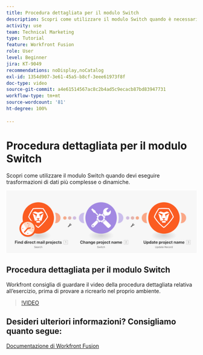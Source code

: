 ```yaml
---
title: Procedura dettagliata per il modulo Switch
description: Scopri come utilizzare il modulo Switch quando è necessario eseguire trasformazioni di dati più complesse o dinamiche in [!DNL Adobe Workfront Fusion].
activity: use
team: Technical Marketing
type: Tutorial
feature: Workfront Fusion
role: User
level: Beginner
jira: KT-9049
recommendations: noDisplay,noCatalog
exl-id: 1354d907-3e61-45a5-b8cf-3eee61973f8f
doc-type: video
source-git-commit: a4e61514567ac8c2b4ad5c9ecacb87bd83947731
workflow-type: tm+mt
source-wordcount: '81'
ht-degree: 100%

---
```


# Procedura dettagliata per il modulo Switch

Scopri come utilizzare il modulo Switch quando devi eseguire trasformazioni di dati più complesse o dinamiche.

![Immagine dell’utilizzo del modulo Switch](assets/beyond-basic-modules-4.png)

## Procedura dettagliata per il modulo Switch

Workfront consiglia di guardare il video della procedura dettagliata relativa all’esercizio, prima di provare a ricrearlo nel proprio ambiente.

>[!VIDEO](https://video.tv.adobe.com/v/335290/?quality=12&learn=on)



## Desideri ulteriori informazioni? Consigliamo quanto segue:

[Documentazione di Workfront Fusion](https://experienceleague.adobe.com/docs/workfront/using/adobe-workfront-fusion/workfront-fusion-2.html?lang=it)
